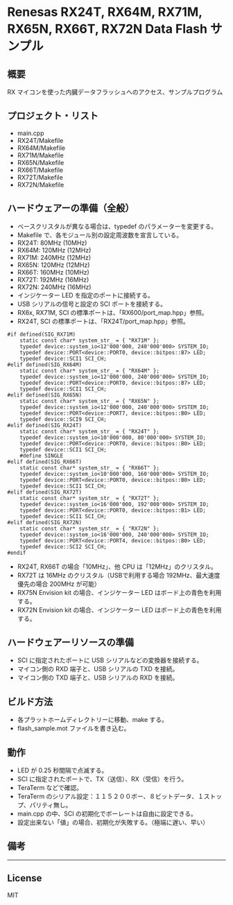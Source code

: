 Renesas RX24T, RX64M, RX71M, RX65N, RX66T, RX72N Data Flash サンプル
=========

## 概要
RX マイコンを使った内臓データフラッシュへのアクセス、サンプルプログラム
   
## プロジェクト・リスト
 - main.cpp
 - RX24T/Makefile
 - RX64M/Makefile
 - RX71M/Makefile
 - RX65N/Makefile
 - RX66T/Makefile
 - RX72T/Makefile
 - RX72N/Makefile
   
## ハードウェアーの準備（全般）
 - ベースクリスタルが異なる場合は、typedef のパラメーターを変更する。
 - Makefile で、各モジュール別の設定周波数を宣言している。
 - RX24T:  80MHz (10MHz)
 - RX64M: 120MHz (12MHz)
 - RX71M: 240MHz (12MHz)
 - RX65N: 120MHz (12MHz)
 - RX66T: 160MHz (10MHz)
 - RX72T: 192MHz (16MHz)
 - RX72N: 240MHz (16MHz)
 - インジケーター LED を指定のポートに接続する。
 - USB シリアルの信号と設定の SCI ポートを接続する。
 - RX6x, RX71M, SCI の標準ポートは、「RX600/port_map.hpp」参照。
 - RX24T, SCI の標準ポートは、「RX24T/port_map.hpp」参照。
```
#if defined(SIG_RX71M)
	static const char* system_str_ = { "RX71M" };
	typedef device::system_io<12'000'000, 240'000'000> SYSTEM_IO;
	typedef device::PORT<device::PORT0, device::bitpos::B7> LED;
	typedef device::SCI1 SCI_CH;
#elif defined(SIG_RX64M)
	static const char* system_str_ = { "RX64M" };
	typedef device::system_io<12'000'000, 240'000'000> SYSTEM_IO;
	typedef device::PORT<device::PORT0, device::bitpos::B7> LED;
	typedef device::SCI1 SCI_CH;
#elif defined(SIG_RX65N)
	static const char* system_str_ = { "RX65N" };
	typedef device::system_io<12'000'000, 240'000'000> SYSTEM_IO;
	typedef device::PORT<device::PORT7, device::bitpos::B0> LED;
	typedef device::SCI9 SCI_CH;
#elif defined(SIG_RX24T)
	static const char* system_str_ = { "RX24T" };
	typedef device::system_io<10'000'000, 80'000'000> SYSTEM_IO;
	typedef device::PORT<device::PORT0, device::bitpos::B0> LED;
	typedef device::SCI1 SCI_CH;
	#define SINGLE
#elif defined(SIG_RX66T)
	static const char* system_str_ = { "RX66T" };
	typedef device::system_io<10'000'000, 160'000'000> SYSTEM_IO;
	typedef device::PORT<device::PORT0, device::bitpos::B0> LED;
	typedef device::SCI1 SCI_CH;
#elif defined(SIG_RX72T)
	static const char* system_str_ = { "RX72T" };
	typedef device::system_io<16'000'000, 192'000'000> SYSTEM_IO;
	typedef device::PORT<device::PORT0, device::bitpos::B1> LED;
	typedef device::SCI1 SCI_CH;
#elif defined(SIG_RX72N)
	static const char* system_str_ = { "RX72N" };
	typedef device::system_io<16'000'000, 240'000'000> SYSTEM_IO;
	typedef device::PORT<device::PORT4, device::bitpos::B0> LED;
	typedef device::SCI2 SCI_CH;
#endif
```
 - RX24T, RX66T の場合「10MHz」、他 CPU は「12MHz」のクリスタル。
 - RX72T は 16MHz のクリスタル（USBで利用する場合 192MHz、最大速度優先の場合 200MHz が可能） 
 - RX75N Envision kit の場合、インジケーター LED はボード上の青色を利用する。
 - RX72N Envision kit の場合、インジケーター LED はボード上の青色を利用する。
   
## ハードウェアーリソースの準備
 - SCI に指定されたポートに USB シリアルなどの変換器を接続する。
 - マイコン側の RXD 端子と、USB シリアルの TXD を接続。
 - マイコン側の TXD 端子と、USB シリアルの RXD を接続。
   
## ビルド方法
 - 各プラットホームディレクトリーに移動、make する。
 - flash_sample.mot ファイルを書き込む。
   
## 動作
 - LED が 0.25 秒間隔で点滅する。
 - SCI に指定されたポートで、TX（送信）、RX（受信）を行う。
 - TeraTerm などで確認。
 - TeraTerm のシリアル設定：１１５２００ボー、８ビットデータ、１ストップ、パリティ無し。
 - main.cpp の中、SCI の初期化でボーレートは自由に設定できる。
 - 設定出来ない「値」の場合、初期化が失敗する。（極端に遅い、早い）
    
## 備考
      
-----
   
License
----

MIT
